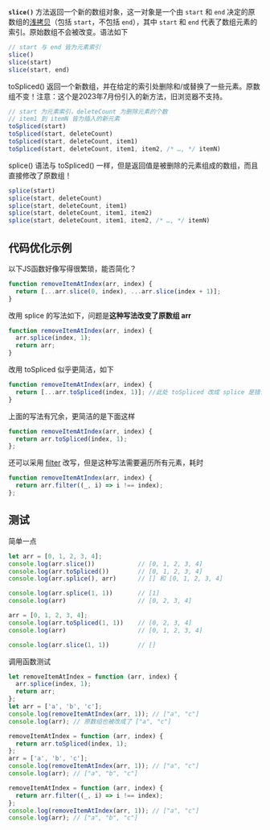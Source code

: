 **`slice()`** 方法返回一个新的数组对象，这一对象是一个由 `start` 和 `end` 决定的原数组的[浅拷贝](https://developer.mozilla.org/zh-CN/docs/Glossary/Shallow_copy)（包括 `start`，不包括 `end`），其中 `start` 和 `end` 代表了数组元素的索引。原始数组不会被改变。语法如下
```js
// start 与 end 皆为元素索引
slice()
slice(start)
slice(start, end)
```

toSpliced() 返回一个新数组，并在给定的索引处删除和/或替换了一些元素。原数组不变！注意：这个是2023年7月份引入的新方法，旧浏览器不支持。
```js
// start 为元素索引，deleteCount 为删除元素的个数
// item1 到 itemN 皆为插入的新元素
toSpliced(start)
toSpliced(start, deleteCount)
toSpliced(start, deleteCount, item1)
toSpliced(start, deleteCount, item1, item2, /* …, */ itemN)
```

splice() 语法与 toSpliced() 一样，但是返回值是被删除的元素组成的数组，而且直接修改了原数组！
```js
splice(start)
splice(start, deleteCount)
splice(start, deleteCount, item1)
splice(start, deleteCount, item1, item2)
splice(start, deleteCount, item1, item2, /* …, */ itemN)
```

## 代码优化示例

以下JS函数好像写得很繁琐，能否简化？
```js
function removeItemAtIndex(arr, index) {  
  return [...arr.slice(0, index), ...arr.slice(index + 1)];  
}
```

改用 splice 的写法如下，问题是**这种写法改变了原数组 arr**
```js
function removeItemAtIndex(arr, index) {
  arr.splice(index, 1);
  return arr;
}
```

改用 toSpliced 似乎更简洁，如下
```js
function removeItemAtIndex(arr, index) {
  return [...arr.toSpliced(index, 1)]; //此处 toSpliced 改成 splice 是错误写法
}
```

上面的写法有冗余，更简洁的是下面这样
```js
function removeItemAtIndex(arr, index) {
  return arr.toSpliced(index, 1);
};
```

还可以采用 [filter](https://developer.mozilla.org/zh-CN/docs/Web/JavaScript/Reference/Global_Objects/Array/filter) 改写，但是这种写法需要遍历所有元素，耗时
```js
function removeItemAtIndex(arr, index) {
  return arr.filter((_, i) => i !== index);
};
```

## 测试

简单一点
```js
let arr = [0, 1, 2, 3, 4];
console.log(arr.slice())			// [0, 1, 2, 3, 4]
console.log(arr.toSpliced())		// [0, 1, 2, 3, 4]
console.log(arr.splice(), arr)		// [] 和 [0, 1, 2, 3, 4]

console.log(arr.splice(1, 1))		// [1]
console.log(arr)					// [0, 2, 3, 4]

arr = [0, 1, 2, 3, 4];
console.log(arr.toSpliced(1, 1))	// [0, 2, 3, 4]
console.log(arr)					// [0, 1, 2, 3, 4]

console.log(arr.slice(1, 1))		// []
```

调用函数测试
```js
let removeItemAtIndex = function (arr, index) {
  arr.splice(index, 1);
  return arr;
};
let arr = ['a', 'b', 'c'];
console.log(removeItemAtIndex(arr, 1)); // ["a", "c"]
console.log(arr); // 原数组也被改成了 ["a", "c"]

removeItemAtIndex = function (arr, index) {
  return arr.toSpliced(index, 1);
};
arr = ['a', 'b', 'c'];
console.log(removeItemAtIndex(arr, 1)); // ["a", "c"]
console.log(arr); // ["a", "b", "c"]

removeItemAtIndex = function (arr, index) {
  return arr.filter((_, i) => i !== index);
};
console.log(removeItemAtIndex(arr, 1)); // ["a", "c"]
console.log(arr); // ["a", "b", "c"]
```